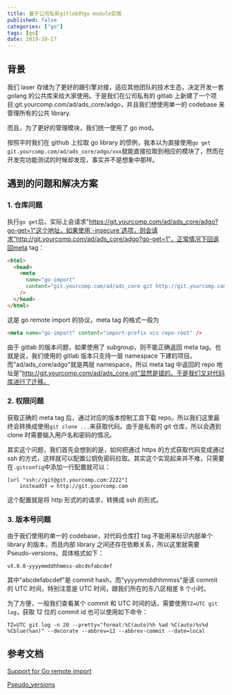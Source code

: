 ```yaml
---
title: 基于公司私有gitlab的go module实践
published: false
categories: ["go"]
tags: [go]
date: 2019-10-17
---
```


## 背景

我们 laser 存储为了更好的跟引擎对接，适应其他团队的技术生态，决定开发一套 golang 的公共库来给大家使用。于是我们在公司私有的 gitlab 上新建了一个项目:git.yourcomp.com/ad/ads_core/adgo，并且我们想使用单一的 codebase 来管理所有的公共 library.

而且，为了更好的管理模块，我们统一使用了 go mod。

按照平时我们在 github 上拉取 go library 的惯例，我本以为直接使用`go get git.yourcomp.com/ad/ads_core/adgo/xxx`就能直接拉取到相应的模块了，然而在开发完功能测试的时候却发现，事实并不是想象中那样。

## 遇到的问题和解决方案

### 1. 仓库问题

执行`go get`后，实际上会请求"https://git.yourcomp.com/ad/ads_core/adgo?go-get=1"这个地址，如果使用`-insecure`选项，则会请求"http://git.yourcomp.com/ad/ads_core/adgo?go-get=1"，正常情况下回返回meta tag：

```html
<html>
  <head>
    <meta
      name="go-import"
      content="git.yourcomp.com/ad/ads_core git http://git.yourcomp.com/ad/ads_core.git"
    />
  </head>
</html>
```

这是 go remote import 的协议，meta tag 的格式一般为

```html
<meta name="go-import" content="import-prefix vcs repo-root" />
```

由于 gitlab 的版本问题，如果使用了 subgroup，则不能正确返回 meta tag。也就是说，我们使用的 gitlab 版本只支持一层 namespace 下建的项目。而"ad/ads_core/adgo"就是两层 namespace，所以 meta tag 中返回的 repo 地址是"http://git.yourcomp.com/ad/ads_core.git"显然是错的。于是我们又对代码库进行了迁移。

### 2. 权限问题

获取正确的 meta tag 后，通过对应的版本控制工具下载 repo。所以我们这里最终会转换成使用`git clone ...`来获取代码。由于是私有的 git 仓库，所以会遇到 clone 时需要输入用户名和密码的情况。

其实这个问题，我们首先会想到的是，如何把通过 https 的方式获取代码变成通过 ssh 的方式，这样就可以配置公钥免密码拉取。其实这个实现起来并不难，只需要在`.gitconfig`中添加一行配置就可以：

```
[url "ssh://git@git.yourcomp.com:2222"]
    insteadOf = http://git.yourcomp.com
```

这个配置就是将 http 形式的的请求，转换成 ssh 的形式。

### 3. 版本号问题

由于我们使用的单一的 codebase，对代码仓库打 tag 不能用来标识内部单个 library 的版本，而且内部 library 之间还存在依赖关系，所以这里就需要 Pseudo-versions，具体格式如下：

```
vX.0.0-yyyymmddhhmmss-abcdefabcdef
```

其中"abcdefabcdef"是 commit hash，而"yyyymmddhhmmss"是该 commit 的 UTC 时间，特别注意是 UTC 时间，跟我们所在的东八区相差 8 个小时。

为了方便，一般我们查看某个 commit 和 UTC 时间的话，需要使用`TZ=UTC git log`，获取 12 位的 commit id 也可以使用如下命令：

```
TZ=UTC git log -n 20 --pretty="format:%C(auto)%h %ad %C(auto)%s%d  %Cblue(%an)" --decorate --abbrev=12 --abbrev-commit --date=local
```

## 参考文档

[Support for Go remote import](https://gitlab.com/gitlab-org/gitlab-foss/issues/1337)

[Pseudo_versions](https://golang.org/cmd/go/#hdr-Pseudo_versions)
